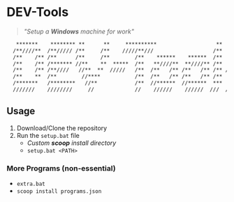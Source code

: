 # DEV-Tools

> *"Setup a **Windows** machine for work"*

```cmd
   *******    ******** **      **     **********                   **
  /**////**  /**///// /**     /**    /////**///                   /**
  /**    /** /**      /**     /**        /**    ******    ******  /**   ******
  /**    /** /******* //**    **  *****  /**   **////**  **////** /**  **////
  /**    /** /**////   //**  **  /////   /**  /**   /** /**   /** /** //*****
  /**    **  /**        //****           /**  /**   /** /**   /** /**  /////**
  /*******   /********   //**            /**  //******  //******  ***  ******
  ///////    ////////     //             //    //////    //////  ///  //////

```

## Usage

1. Download/Clone the repository
2. Run the `setup.bat` file
    - *Custom **scoop** install directory*
    - `setup.bat <PATH>`

### More Programs (non-essential)

- `extra.bat`
- `scoop install programs.json`
